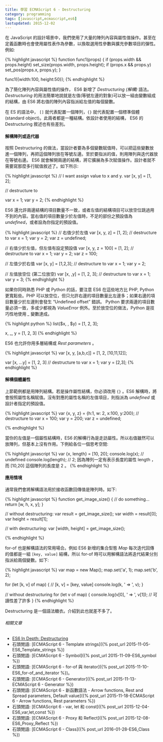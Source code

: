```yaml
---
title: 學習 ECMAScript 6 - Destructuring
category: programming
tags: [javascript,ecmascript,es6]
lastupdated: 2015-12-02
---
```


在 JavaScript 的設計場景中，我們使用了大量的陣列內容與屬性值操作。甚至在定義函數時也會使用屬性表作為參數，以換取選用性參數與擴充參數項目的彈性。例如:

{% highlight javascript %}
function func1(props) {
    if (props.width && props.height)
        set_size(props.width, props.height);
    if (props.x && props.y)
        set_pos(props.x, props.y);
}

func1({width:100, height:50});
{% endhighlight %}

為了簡化陣列內容與屬性值的操作， ES6 新增了 <dfn>Destructuring (解構)</dfn> 語法。 <dfn>Destructuring</dfn> 的用法簡單地說就是左值(等號左邊的對象)可以放一組由變數組成的結構，由 ES6 將右值的陣列內容指派給左值的每個變數。

<!--more-->

在 ES 的語法中， <code>[]</code> 就代表配置一個陣列，<code>{}</code> 就代表配置一個標準個體 (standard object)。此兩者都是一種結構。依設計者使用的結構， ES6 的 Destructuring 敘述也有些差別。

#### 解構陣列或迭代器

按照 Destructuring 的做法，當設計者要為多個變數賦值時，可以把這些變數放進一個陣列，再把這個陣列放在等號左邊。至於要指派的值，則用陣列與迭代器放在等號右邊。 ES6 就會解開兩邊的結構，將它擴展為多次賦值操作。設計者就不需要寫那麼多行賦值敘述了。如下所示:

{% highlight javascript %}
// I want assign value to x and y.
var [x, y] = [1, 2];

// destructure to

var x = 1;
var y = 2;
{% endhighlight %}

ES6 還允許兩邊結構的項目數量不一致，或者左值的結構項目可以放空位跳過用不到的內容。當右值的項目數量少於左值時，不足的部份之預設值為 <dfn>undefined</dfn>，或者設為你指定的預設值。

{% highlight javascript %}
// 右值少於左值
var [x, y, z] = [1, 2];
// destructure to
var x = 1;
var y = 2;
var z = undefined;

// 右值少於左值，但左值有設定預設值
var [x, y, z = 100] = [1, 2];
// destructure to
var x = 1;
var y = 2;
var z = 100;

// 左值少於右值
var [x, y] = [1,2,3];
// destructure to
var x = 1;
var y = 2;

// 左值放空位 (第二位放空)
var [x, ,y] = [1, 2, 3];
// destructure to
var x = 1;
var y = 3;
{% endhighlight %}

<div class="note">
如果你同時熟悉 PHP 或 Python 的話，要注意 ES6 在這些地方比 PHP, Python 更寬鬆些。PHP 可以放空位，但只允許右邊的項目數量比左邊多；如果右邊的項目數量少於左邊則會發生 <q>Undefined offset</q> 錯誤。 Python 要求兩邊的項目數量必須一致，多或少都視為 <dfn>ValueError</dfn> 例外。至於放空位的做法，Python 是技巧性地使用 <var>_</var> 變數達成。

{% highlight python %}
list($x, , $y) = [1, 2, 3];

x, _, y = [1, 2, 3]
{% endhighlight %}
</div>

ES6 也允許你用多層結構或 <dfn>Rest parameters</dfn> 。

{% highlight javascript %}
var [x, y, [a,b,c]] = [1, 2, [10,11,12]];

var [x, ...y] = [1, 2, 3]
// destructure to
var x = 1;
var y = [2,3];
{% endhighlight %}


#### 解構個體屬性

上節範例都是用陣列結構。若是操作屬性結構，你必須改用 <code>{}</code> 。ES6 解構時，將會按照屬性名稱賦值。沒有對應的屬性名稱的左值項目，則指派為 <dfn>undefined</dfn> 或設計者指定的預設值。

{% highlight javascript %}
var {x, y, z} = {h:1, w: 2, x:100, y:200};
// destructure to
var x = 100;
var y = 200;
var z = undefined;

{% endhighlight %}

當你的左值是一個屬性結構時，ES6 的解構行為是走訪屬性。所以右值雖然可以放陣列，但基本上沒有作用。下例給各位一個思考空間:

{% highlight javascript %}
var {x, length} = [10, 20];
console.log(x);      // undefined
console.log(length); // 2; 因為陣列一定有表示長度的屬性 length ，而 [10,20] 這個陣列的長度是 2 。
{% endhighlight %}


#### 應用情境

通常我們會將解構語法用於接收函數回傳值是陣列時。如下:

{% highlight javascript %}
function get_image_size() {
    // do something...
    return [w, h, x, y];
}

// without destructuring:
var result = get_image_size();
var width = result[0];
var height = result[1];

// with destructuring:
var [width, height] = get_image_size();

{% endhighlight %}

for-of 也是解構語法的常用場合。例如 ES6 新增的集合型態 <dfn>Map</dfn> 每次迭代回傳的值都是一組 <code>[key, value]</code> 結構，所以 for-of 時可以用解構語法將迭代結果分別指派給兩個變數。如下:

{% highlight javascript %}
var map = new Map();
map.set('a', 1);
map.set('b', 2);

for (let [k, v] of map) {  // [k, v] = [key, value]
    console.log(k, ' => ', v);
}

// without destructuring
for (let v of map) {
    console.log(v[0], ' => ', v[1]);  // 可讀性差了許多
}
{% endhighlight %}

Destructuring 是一個語法糖衣。介紹到此也就差不多了。


###### 相關文章

* [ES6 In Depth: Destructuring](https://hacks.mozilla.org/2015/05/es6-in-depth-destructuring/)
* 石頭閒語: [ECMAScript 6 - Template strings]({% post_url 2015-11-05-ES6_Template_strings %})
* 石頭閒語: [ECMAScript 6 - Symbol]({% post_url 2015-11-09-ES6_symbol %})
* 石頭閒語: [ECMAScript 6 - for-of 與 iterator]({% post_url 2015-11-10-ES6_for-of_and_iterator %})。
* 石頭閒語: [ECMAScript 6 - Generator]({% post_url 2015-11-13-ECMAScript 6 - Generator %})
* 石頭閒語: [ECMAScript 6 - 新函數語法 - Arrow functions, Rest and Spread parameters, Default value]({% post_url 2015-11-18-ECMAScript 6 - Arrow functions, Rest parameters %})
* 石頭閒語: [ECMAScript 6 - var, let 和 const]({% post_url 2015-12-04-ES6_var,let,const %})
* 石頭閒語: [ECMAScript 6 - Proxy 和 Reflect]({% post_url 2015-12-08-ES6_Proxy_Reflect %})
* 石頭閒語: [ECMAScript 6 - Class]({% post_url 2016-01-28-ES6_Class %})
